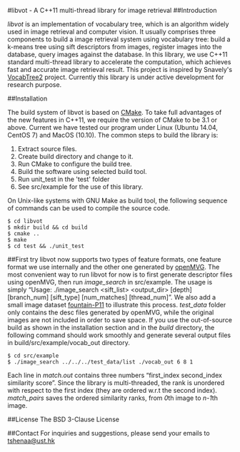 #libvot - A C++11 multi-thread library for image retrieval
##Introduction

*libvot* is an implementation of vocabulary tree, which is an algorithm widely used in image retrieval and computer vision. It usually comprises three components to build a image retrieval system using vocabulary tree: build a k-means tree using sift descriptors from images, register images into the database, query images against the database. In this library, we use C++11 standard multi-thread library to accelerate the computation, which achieves fast and accurate image retrieval result. This project is inspired by Snavely's [VocabTree2](https://github.com/snavely/VocabTree2) project. Currently this library is under active development for research purpose. 

##Installation

The build system of libvot is based on [CMake](http://cmake.org). To take full advantages of the new features in C++11, we require the version of CMake to be 3.1 or above. Current we have tested our program under Linux (Ubuntu 14.04, CentOS 7) and MacOS (10.10). The common steps to build the library is:

1. Extract source files.
2. Create build directory and change to it.
3. Run CMake to configure the build tree.
4. Build the software using selected build tool.
5. Run unit_test in the 'test' folder
5. See src/example for the use of this library.

On Unix-like systems with GNU Make as build tool, the following sequence of commands
can be used to compile the source code.

    $ cd libvot
    $ mkdir build && cd build
    $ cmake ..
    $ make
    $ cd test && ./unit_test

##First try
libvot now supports two types of feature formats, one feature format we use internally and the other one generated by [openMVG](https://github.com/openMVG/openMVG/). 
The most convenient way to run libvot for now is to first generate descriptor files using openMVG, then run *image_search* in src/example. 
The usage is simply “Usage: ./image_search <sift_list> <output_dir> [depth] [branch_num] [sift_type] [num_matches] [thread_num]”. 
We also add a small image dataset [fountain-P11]( http://cvlabwww.epfl.ch/data/multiview/denseMVS.html) to illustrate this process. 
*test_data* folder only contains the desc files generated by openMVG, while the original images are not included in order to save space. 
If you use the out-of-source build as shown in the installation section and in the *build* directory, 
the following command should work smoothly and generate several output files in build/src/example/vocab_out directory. 

    $ cd src/example
    $ ./image_search ../../../test_data/list ./vocab_out 6 8 1

Each line in *match.out* contains three numbers “first_index second_index similarity score”. 
Since the library is multi-threaded, the rank is unordered with respect to the first index (they are ordered w.r.t the second index). 
*match_pairs* saves the ordered similarity ranks, from *0*th image to *n-1*th image. 

##License
The BSD 3-Clause License

##Contact
For inquiries and suggestions, please send your emails to 
<tshenaa@ust.hk>


